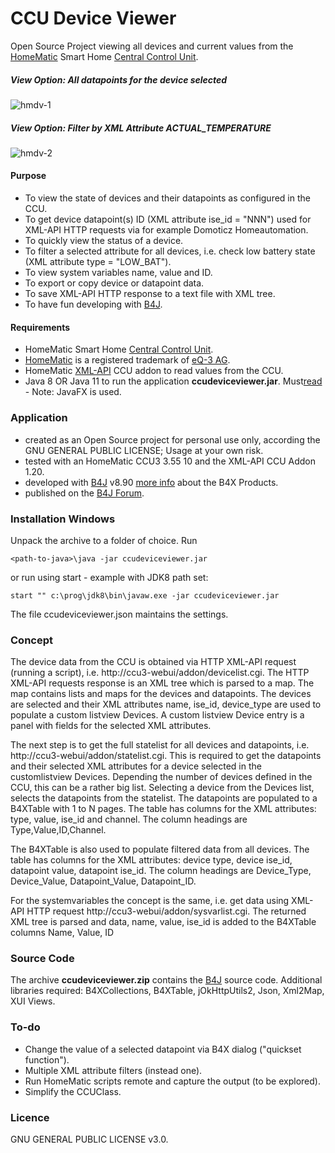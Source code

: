 # CCU Device Viewer
Open Source Project viewing all devices and current values from the [HomeMatic](https://www.homematic.com) Smart Home [Central Control Unit](https://www.eq-3.com/products/homematic/detail/smart-home-central-control-unit-ccu3.html).
##### View Option: All datapoints for the device selected
![hmdv-1](https://user-images.githubusercontent.com/47274144/109273097-07c49400-7812-11eb-97cc-531363982171.png)
##### View Option: Filter by XML Attribute ACTUAL_TEMPERATURE
![hmdv-2](https://user-images.githubusercontent.com/47274144/109273125-114dfc00-7812-11eb-8013-e798bbfc17a6.png)

#### Purpose
* To view the state of devices and their datapoints as configured in the CCU.
* To get device datapoint(s) ID (XML attribute ise_id = "NNN") used for XML-API HTTP requests via for example Domoticz Homeautomation.
* To quickly view the status of a device.
* To filter a selected attribute for all devices, i.e. check low battery state (XML attribute type = "LOW_BAT").
* To view system variables name, value and ID.
* To export or copy device or datapoint data.
* To save XML-API HTTP response to a text file with XML tree.
* To have fun developing with [B4J](https://www.b4x.com/b4j.html).

#### Requirements
* HomeMatic Smart Home [Central Control Unit](https://www.eq-3.com/products/homematic/detail/smart-home-central-control-unit-ccu3.html).
* [HomeMatic](https://www.homematic.com) is a registered trademark of [eQ-3 AG](https://www.eq-3.com/start.html).
* HomeMatic [XML-API](https://github.com/hobbyquaker/XML-API) CCU addon to read values from the CCU.
* Java 8 OR Java 11 to run the application **ccudeviceviewer.jar**. Must[read](https://www.b4x.com/b4j.html) - Note: JavaFX is used.

### Application
* created as an Open Source project for personal use only, according the GNU GENERAL PUBLIC LICENSE; Usage at your own risk.
* tested with an HomeMatic CCU3 3.55 10 and the XML-API CCU Addon 1.20.
* developed with [B4J](https://www.b4x.com/b4j.html) v8.90 [more info](https://www.b4x.com) about the B4X Products.
* published on the [B4J Forum](https://www.b4x.com/android/forum/threads/homematic-smart-home-ccu-device-viewer.128070/).

### Installation Windows
Unpack the archive to a folder of choice.
Run
```
<path-to-java>\java -jar ccudeviceviewer.jar
```
or run using start - example with JDK8 path set:
```
start "" c:\prog\jdk8\bin\javaw.exe -jar ccudeviceviewer.jar
```

The file ccudeviceviewer.json maintains the settings.

### Concept
The device data from the CCU is obtained via HTTP XML-API request (running a script), i.e. http://ccu3-webui/addon/devicelist.cgi.
The HTTP XML-API requests response is an XML tree which is parsed to a map. The map contains lists and maps for the devices and datapoints.
The devices are selected and their XML attributes name, ise_id, device_type are used to populate a custom listview Devices.
A custom listview Device entry is a panel with fields for the selected XML attributes.

The next step is to get the full statelist for all devices and datapoints, i.e. http://ccu3-webui/addon/statelist.cgi.
This is required to get the datapoints and their selected XML attributes for a device selected in the customlistview Devices.
Depending the number of devices defined in the CCU, this can be a rather big list.
Selecting a device from the Devices list, selects the datapoints from the statelist.
The datapoints are populated to a B4XTable with 1 to N pages.
The table has columns for the XML attributes: type, value, ise_id and channel.
The column headings are Type,Value,ID,Channel.

The B4XTable is also used to populate filtered data from all devices.
The table has columns for the XML attributes: device type, device ise_id, datapoint value, datapoint ise_id.
The column headings are Device_Type, Device_Value, Datapoint_Value, Datapoint_ID.

For the systemvariables the concept is the same, i.e. get data using XML-API HTTP request http://ccu3-webui/addon/sysvarlist.cgi.
The returned XML tree is parsed and data, name, value, ise_id is added to the B4XTable columns Name, Value, ID

### Source Code
The archive **ccudeviceviewer.zip** contains the [B4J](https://www.b4x.com/b4j.html) source code.
Additional libraries required: B4XCollections, B4XTable, jOkHttpUtils2, Json, Xml2Map, XUI Views.

### To-do
* Change the value of a selected datapoint via B4X dialog ("quickset function").
* Multiple XML attribute filters (instead one).
* Run HomeMatic scripts remote and capture the output (to be explored).
* Simplify the CCUClass.

### Licence
GNU GENERAL PUBLIC LICENSE v3.0.
